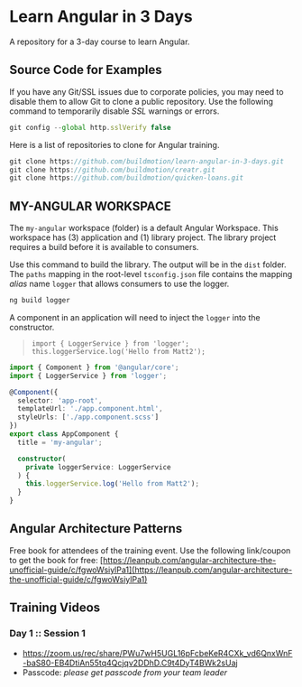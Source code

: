 # Learn Angular in 3 Days

A repository for a 3-day course to learn Angular.


## Source Code for Examples

If you have any Git/SSL issues due to corporate policies, you may need to disable them to allow Git to clone a public repository. Use the following command to temporarily disable *SSL* warnings or errors.

```ts
git config --global http.sslVerify false
```

Here is a list of repositories to clone for Angular training.

```ts
git clone https://github.com/buildmotion/learn-angular-in-3-days.git
git clone https://github.com/buildmotion/creatr.git
git clone https://github.com/buildmotion/quicken-loans.git
```


## MY-ANGULAR WORKSPACE

The `my-angular` workspace (folder) is a default Angular Workspace. This workspace has (3) application and (1) library project. The library project requires a build before it is available to consumers.

Use this command to build the library. The output will be in the `dist` folder. The `paths` mapping in the root-level `tsconfig.json` file contains the mapping *alias* name `logger` that allows consumers to use the logger.

```ts
ng build logger
```

A component in an application will need to inject the `logger` into the constructor.

> `import { LoggerService } from 'logger';`
> `this.loggerService.log('Hello from Matt2');`

```ts
import { Component } from '@angular/core';
import { LoggerService } from 'logger';

@Component({
  selector: 'app-root',
  templateUrl: './app.component.html',
  styleUrls: ['./app.component.scss']
})
export class AppComponent {
  title = 'my-angular';

  constructor(
    private loggerService: LoggerService
  ) {
    this.loggerService.log('Hello from Matt2');
  }
}
```

## Angular Architecture Patterns

Free book for attendees of the training event. Use the following link/coupon to get the book for free: [https://leanpub.com/angular-architecture-the-unofficial-guide/c/fgwoWsiylPa1](https://leanpub.com/angular-architecture-the-unofficial-guide/c/fgwoWsiylPa1)

## Training Videos

### Day 1 :: Session 1

* https://zoom.us/rec/share/PWu7wH5UGL16pFcbeKeR4CXk_vd6QnxWnF-baS80-EB4DtiAn55tq4Qcjqv2DDhD.C9t4DyT4BWk2sUaj
* Passcode: *please get passcode from your team leader*
